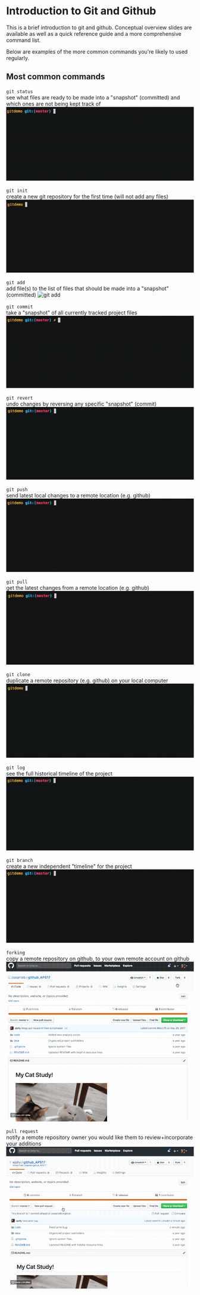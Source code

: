 # Introduction to Git and Github

This is a brief introduction to git and github. Conceptual overview slides are available as well as a quick reference guide and a more comprehensive command list.  

Below are examples of the more common commands you're likely to used regularly.  

## Most common commands  

`git status`  
see what files are ready to be made into a "snapshot" (committed) and which ones are not being kept track of  
![git status](./example_command_gifs/gitstatus.gif)  

`git init`  
create a new git repository for the first time (will not add any files)  
![git init](./example_command_gifs/gitinit.gif)  

`git add`  
add file(s) to the list of files that should be made into a "snapshot" (committed)
![git add](https://asciinema.org/a/193706)  

`git commit`  
take a "snapshot" of all currently tracked project files  
![git commit](./example_command_gifs/gitcommit.gif)  

`git revert`  
undo changes by reversing any specific "snapshot" (commit)  
![git revert](./example_command_gifs/gitrevert.gif)  

`git push`  
send latest local changes to a remote location (e.g. github)  
![git push](./example_command_gifs/gitpush.gif)  

`git pull`  
get the latest changes from a remote location (e.g. github)  
![git pull](./example_command_gifs/gitpull.gif)  

`git clone`  
duplicate a remote repository (e.g. github) on your local computer  
![git clone](./example_command_gifs/gitclone.gif)

`git log`  
see the full historical timeline of the project  
![git log](./example_command_gifs/gitlog.gif)  

`git branch`  
create a new independent "timeline" for the project  
![git branch](./example_command_gifs/gitbranch.gif)  

`forking`  
copy a remote repository on github, to your own remote account on github  
![git fork](./example_command_gifs/gitfork.gif)  

`pull request`  
notify a remote repository owner you would like them to review+incorporate your additions  
![pull request](./example_command_gifs/pullrequest.gif)
